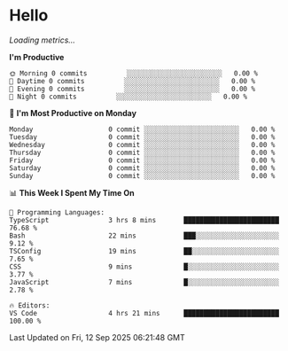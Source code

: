 # Hello

<!-- METRICS:START -->
<p><em>Loading metrics…</em></p>
<!-- METRICS:END -->

<!--START_SECTION:waka-->
**I'm Productive**

```text
🌞 Morning 0 commits          ░░░░░░░░░░░░░░░░░░░░░░░░   0.00 % 
🌆 Daytime 0 commits          ░░░░░░░░░░░░░░░░░░░░░░░░   0.00 % 
🌃 Evening 0 commits          ░░░░░░░░░░░░░░░░░░░░░░░░   0.00 % 
🌙 Night 0 commits          ░░░░░░░░░░░░░░░░░░░░░░░░   0.00 % 
```
📅 **I'm Most Productive on Monday**

```text
Monday                   0 commit ░░░░░░░░░░░░░░░░░░░░░░░░   0.00 % 
Tuesday                  0 commit ░░░░░░░░░░░░░░░░░░░░░░░░   0.00 % 
Wednesday                0 commit ░░░░░░░░░░░░░░░░░░░░░░░░   0.00 % 
Thursday                 0 commit ░░░░░░░░░░░░░░░░░░░░░░░░   0.00 % 
Friday                   0 commit ░░░░░░░░░░░░░░░░░░░░░░░░   0.00 % 
Saturday                 0 commit ░░░░░░░░░░░░░░░░░░░░░░░░   0.00 % 
Sunday                   0 commit ░░░░░░░░░░░░░░░░░░░░░░░░   0.00 % 
```

📊 **This Week I Spent My Time On**

```text
💬 Programming Languages: 
TypeScript               3 hrs 8 mins       ████████████████████████   76.68 % 
Bash                     22 mins            ███░░░░░░░░░░░░░░░░░░░░░   9.12 % 
TSConfig                 19 mins            ██░░░░░░░░░░░░░░░░░░░░░░   7.65 % 
CSS                      9 mins             █░░░░░░░░░░░░░░░░░░░░░░░   3.77 % 
JavaScript               7 mins             █░░░░░░░░░░░░░░░░░░░░░░░   2.78 % 

🔥 Editors: 
VS Code                  4 hrs 21 mins      ████████████████████████   100.00 % 
```

 Last Updated on Fri, 12 Sep 2025 06:21:48 GMT
<!--END_SECTION:waka-->
